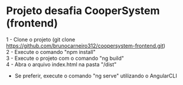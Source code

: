 # Projeto desafia CooperSystem (frontend)

1 - Clone o projeto (git clone https://github.com/brunocarneiro312/coopersystem-frontend.git)<br/>
2 - Execute o comando "npm install" <br/>
3 - Execute o projeto com o comando "ng build" <br/>
4 - Abra o arquivo index.html na pasta "/dist"

* Se preferir, execute o comando "ng serve" utilizando o AngularCLI

